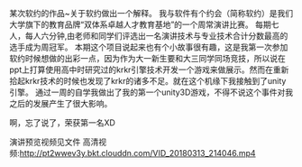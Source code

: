 某次软约的作品~关于软约做出一个解释。
														我与软件有个约会（简称软约）是我们大学旗下的教育品牌“双体系卓越人才教育基地”的一个周常演讲比赛。
														每期七人，每人六分钟,由老师和同学们评选出一名演讲技术与专业技术合计分数最高的选手成为周冠军。
														本期这个项目说起来也有个小故事很有趣，这是我第一次参加软约时候想做的出彩一点，因为作为大一新生要和大三同学同场竞技，所以说在ppt上打算使用高中时研究过的krkr引擎技术开发一个游戏来做展示。然而在重新拾起krkr技术的时候也发现了krkr的诸多不足。就在这个机缘下我接触到了unity引擎。
														通过一周的自学我做出了我的第一个unity3D游戏，不得不说这个事件对我之后的发展产生了很大影响。

啊，忘了说了，荣获第一名XD

演讲预览视频见文件
高清视频:http://pt2wwev3y.bkt.clouddn.com/VID_20180313_214046.mp4
